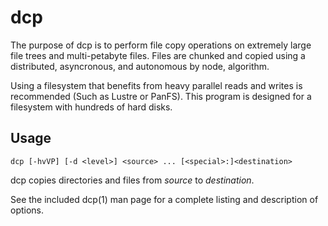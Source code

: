 dcp
===
The purpose of dcp is to perform file copy operations on extremely large file
trees and multi-petabyte files. Files are chunked and copied using a
distributed, asyncronous, and autonomous by node, algorithm.

Using a filesystem that benefits from heavy parallel reads and writes is
recommended (Such as Lustre or PanFS). This program is designed for a
filesystem with hundreds of hard disks.

Usage
-----

```dcp [-hvVP] [-d <level>] <source> ... [<special>:]<destination>```

dcp copies directories and files from *source* to *destination*.

See the included dcp(1) man page for a complete listing and description of
options.
